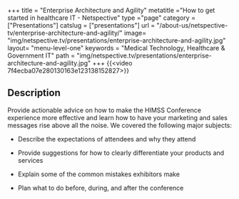 +++
title = "Enterprise Architecture and Agility"
metatitle ="How to get started in healthcare IT - Netspective"
type ="page"
category = ["Presentations"]
catslug =  ["presentations"]
url = "/about-us/netspective-tv/enterprise-architecture-and-agility/"
image= "img/netspective.tv/presentations/enterprise-architecture-and-agility.jpg"
layout= "menu-level-one"
keywords = "Medical Technology, Healthcare & Government IT"
path = "img/netspective.tv/presentations/enterprise-architecture-and-agility.jpg"
+++
{{<video 7f4ecba07e280130163e123138152827>}}

## Description

Provide actionable advice on how to make the HIMSS Conference experience more effective and learn how to have your marketing and sales messages rise above all the noise. We covered the following major subjects:

* Describe the expectations of attendees and why they attend

* Provide suggestions for how to clearly differentiate your products and services

* Explain some of the common mistakes exhibitors make

* Plan what to do before, during, and after the conference